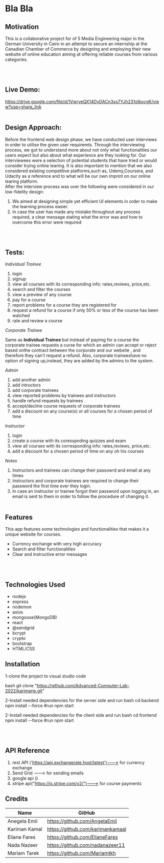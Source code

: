 # Bla Bla

## Motivation
<p>This is a collaborative project for of 5 Media Engineering major in the German University in Cairo in an attempt to secure an internship at the Canadian Chamber of Commerce by designing and employing their new website of online education aiming at offering reliable courses from various categories.</p>


<br /><br />

## Live Demo:
https://drive.google.com/file/d/1VwryeQX14DvDACn3xs7YJh231oIbvcgK/view?usp=share_link
<br /><br />

## Design Approach: 
Before the frontend web design phase, we have conducted user interviews in  order to utilise the given user requiremts. Through the interviewing process, we got to understand more about not only what functionalities our users expect but also about what experience are they looking for. Our interviewees were a selection of potential students that have tried or would consider trying online learing. It is also important to mention that we also considered existing competitive platforms,such as, Udemy,Coursera, and Udacity as a reference and to what will be our own imprint on our online learing platform.
<br />
After the interview process was over the following were considered in our low-fidelity design:
1. We aimed at designing simple yet efficient UI elements in order to make the learning process easier.
2. In case the user has made any mistake  throughout any process required, a clear message stating what the error was and how to overcome this error were required

<br /><br />


## Tests:

*Individual Trainee*
1. login
2. signup
3. view all courses with its corresponding info: rates,reviews, price,etc.
4. search and filter the courses
5. view a preview of any course 
6. pay for a course
7. report problems for a course they are registered for
8. request a refund for a course if only 50% or less of  the course has been watched
9. rate and review a course

*Corporate Trainee*
<p>Same as <strong>Individual  Trainee </strong> but instead of payimg for  a course the corporate trainee requests a curse for which an admin can accept or reject based onthe contract between the corporate and our website ,  and therefore they can't request a refund. Also, corporate traineeshave no option of signing up,instead, they are added by the admins to the system.</p>

*Admin*
1. add another admin
2. add intructors
3. add  corporate trainees
4. view reported problems by trainees and instructors
5. handle refund requests by trainees
6. accept/decline course requests of corporate trainees
7. add a discount on any course(s) or all courses for a chosen period of time

*Instructor*
1. login
2. create a course with its coresspnding quizzes and  exam
3. view all courses with its corresponding info: rates,reviews, price,etc.
4. add a discount for a chosen period of time on  any oh his courses

*Notes*
1. Instructors and trainees can change their passowrd and email at any times
2. Instructors and corporate trainees are required  to change their password the first time ever they login.
3. In case an instructor or trainee forgot their password upon logging in, an email is sent to them in order to follow the procedure of changing it.
<br/><br/>

## Features
This app features some technologies and functionalities that makes it a unique website for courses.
- Currency exchange with very high accuracy
- Search and filter functionalities 
- Clear and instructive error messages

<br/><br/>

## Technologies Used
* nodejs
* express
* nodemon
* axios
* mongoose(MongoDB)
* react
* @sendgrid
* bcrypt
* crypto
* bootstrap
* HTML/CSS

## Installation

1-clone the project to visual studio code 

bash
git clone "https://github.com/Advanced-Computer-Lab-2022/karimarie.git"


2-Install needed dependencies for the server side and run
bash
cd backend
npm install --force
#run
npm start

2-Install needed dependencies for the client side and run
bash
cd frontend
npm install --force
#run
npm start

<br /><br />

## API Reference
1. rest API ('https://api.exchangerate.host/latest')---> for currency exchange
2. Send Grid ---> for sending emails
3. google api ()
4. stripe api("https://js.stripe.com/v2/")---> for course payments



## Credits

|Name    |GitHub  |
|---------|-------|
|Anegela Emil| https://github.com/AngelaEmil|
|Kariman Kamal| https://github.com/karimankamaal|
|Eliane Fares| https://github.com/ElianeFares|
|Nada Nazeer| https://github.com/nadanazeer11|
|Mariam Tarek| https://github.com/Mariamtkh|

<br /><br />